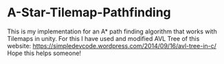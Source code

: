 # A-Star-Tilemap-Pathfinding
This is my implementation for an A* path finding algorithm that works with Tilemaps in unity.
For this I have used and modified AVL Tree of this website: https://simpledevcode.wordpress.com/2014/09/16/avl-tree-in-c/
Hope this helps someone!
